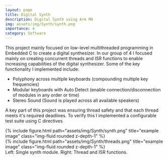 ```yaml
---
layout: page
title: Digital Synth
description: Digital Synth using Arm M4
img: assets/img/Synth/synth.png
importance: 4
category: Software
---
```


This project mainly focused on low-level multithreaded programming in Embedded C to create a digital synthesizer. In our group of 4 I focused mainly on creating concurrent threads and ISR functions to enable increasing capabilities of the digital synthesizer. Some of the key functionality I implemented include:

- Polyphony across multiple keyboards (compounding multiple key frequencies)
- Modular keyboards with Auto Detect (enable connection/disconnection of modules in any order or time)
- Stereo Sound (Sound is played across all available speakers) 

A key part of this project was ensuring thread safety and that each thread meets it's required deadlines. To verify this I implemented a configurable test suite using C directives


<div class="row">
    <div class="col-sm mt-3 mt-md-0">
        {% include figure.html path="assets/img/Synth/synth.png" title="example image" class="img-fluid rounded z-depth-1" %}
    </div>
    <div class="col-sm mt-3 mt-md-0">
        {% include figure.html path="assets/img/Synth/threads.png" title="example image" class="img-fluid rounded z-depth-1" %}
    </div>
</div>
<div class="caption">
    Left: Single synth module. Right: Thread and ISR functions.
</div>

